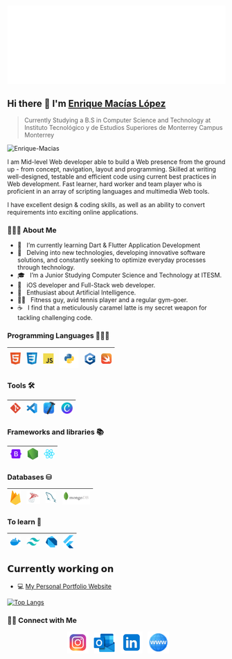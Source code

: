 <img src="https://github.com/Enrique-Macias/Enrique-Macias/blob/main/Social-Icons/header_EM.svg"/>


## Hi there 👋 I'm [Enrique Macías López](https://instagram.com/enriquemaciasl_/)
> Currently Studying a B.S in Computer Science and Technology at <br>Instituto Tecnológico y de Estudios Superiores de Monterrey Campus Monterrey


<img src="https://komarev.com/ghpvc/?username=Enrique-Macias" alt="Enrique-Macias" />

<div>
 <p>
I am Mid-level Web developer able to build a Web presence from the ground up - from concept, navigation, layout and programming. Skilled at writing well-designed, testable and efficient code using current best practices in Web development. Fast learner, hard worker and team player who is proficient in an array of scripting languages and multimedia Web tools.

I have excellent design & coding skills, as well as an ability to convert requirements into exciting online applications.
</p>
</div>

<h3> 👨🏻‍💻 About Me </h3>

- 🔭 &nbsp; I’m currently learning Dart & Flutter Application Development
- 🤔 &nbsp; Delving into new technologies, developing innovative software solutions, and constantly seeking to optimize everyday processes through technology.
- 🎓 &nbsp; I’m a Junior Studying Computer Science and Technology at ITESM.
- 💼 &nbsp; iOS developer and Full-Stack web developer.
- 🌱 &nbsp; Enthusiast about Artificial Intelligence.
- 💪🎾 &nbsp; Fitness guy, avid tennis player and a regular gym-goer.
- ☕️ &nbsp; I find that a meticulously caramel latte is my secret weapon for tackling challenging code.


### Programming Languages 👨🏽‍💻

| <img src="https://github.com/Enrique-Macias/Enrique-Macias/blob/main/Languages-Icons/html5.svg" alt="HTML" width="24"> | <img src="https://github.com/Enrique-Macias/Enrique-Macias/blob/main/Languages-Icons/css.svg" alt="CSS" width="24"> | <img src="https://github.com/Enrique-Macias/Enrique-Macias/blob/main/Languages-Icons/javascript.svg" alt="JS" width="24"> | <img src="https://github.com/Enrique-Macias/Enrique-Macias/blob/main/Languages-Icons/python.svg" alt="Python" width="44"> | <img src="https://github.com/Enrique-Macias/Enrique-Macias/blob/main/Languages-Icons/c%2B%2B.svg" alt="C++" width="24"> | <img src="https://github.com/Enrique-Macias/Enrique-Macias/blob/main/Languages-Icons/swift.svg" alt="Swift" width="24">
|---|---|---|---|---|---|
 
### Tools 🛠️

| <img src="https://github.com/Enrique-Macias/Enrique-Macias/blob/main/Languages-Icons/git.svg" alt="Git" width="24"> | <img src="https://github.com/Enrique-Macias/Enrique-Macias/blob/main/Languages-Icons/vscode.svg" alt="VSCode" width="24"> | <img src="https://github.com/Enrique-Macias/Enrique-Macias/blob/main/Languages-Icons/xcode_logo.png" alt="Xcode" width="28">  |<img src="https://github.com/Enrique-Macias/Enrique-Macias/blob/main/Languages-Icons/canva.svg" alt="Canva" width="26"> 
|---|---|---|---|

### Frameworks and libraries 📚

| <img src="https://github.com/Enrique-Macias/Enrique-Macias/blob/main/Languages-Icons/bootstrap.svg" alt="Bootstrap" width="26"> | <img src="https://github.com/Enrique-Macias/Enrique-Macias/blob/main/Languages-Icons/nodejs.svg" alt="NodeJS" width="24"> | <img src="https://github.com/Enrique-Macias/Enrique-Macias/blob/main/Languages-Icons/react.svg" alt="React" width="24">
|---|---|---|

### Databases ⛁

| <img src="https://github.com/Enrique-Macias/Enrique-Macias/blob/main/Languages-Icons/firebase.svg" alt="Firebase" width="24"> | <img src="https://github.com/Enrique-Macias/Enrique-Macias/blob/main/Languages-Icons/sql-server.svg" alt="SQLServer" width="30"> | <img src="https://github.com/Enrique-Macias/Enrique-Macias/blob/main/Languages-Icons/mysql.svg" alt="MySQL" width="24"> | <img src="https://github.com/Enrique-Macias/Enrique-Macias/blob/main/Languages-Icons/mongodb-wordmark.svg" alt="MongoDB" width="64">
|---|---|---|---|

### To learn 📖

| <img src="https://github.com/Enrique-Macias/Enrique-Macias/blob/main/Languages-Icons/docker.svg" alt="Docker" width="24"> | <img src="https://github.com/Enrique-Macias/Enrique-Macias/blob/main/Languages-Icons/tailwindcss.svg" alt="TailwindCSS" width="30"> | <img src="https://github.com/Enrique-Macias/Enrique-Macias/blob/main/Languages-Icons/dart.svg" alt="Dart" width="26"> | <img src="https://github.com/Enrique-Macias/Enrique-Macias/blob/main/Languages-Icons/flutter.svg" alt="Flutter" width="24"> 
|---|---|---|---|

## 𝗖𝘂𝗿𝗿𝗲𝗻𝘁𝗹𝘆 𝘄𝗼𝗿𝗸𝗶𝗻𝗴 𝗼𝗻

- 💻 [My Personal Portfolio Website](https://github.com/Enrique-Macias/Personal-Portfolio?tab=readme-ov-file)

[![Top Langs](https://github-readme-stats.vercel.app/api/top-langs/?username=Enrique-Macias&layout=compact&text_color=daf7dc&bg_color=151515)](https://github.com/Enrique-Macias/github-readme-stats)

<h3> 🤝🏻 Connect with Me </h3>
<p align="center">
&nbsp; <a href="https://www.instagram.com/enriquemaciasl_/" target="_blank" rel="noopener noreferrer"><img src="https://github.com/Enrique-Macias/Enrique-Macias/blob/main/Social-Icons/icons8-instagram.svg" width="50" /></a>  
&nbsp; <a href="mailto:kiki_macias1@hotmail.com" target="_blank" rel="noopener noreferrer"><img src="https://github.com/Enrique-Macias/Enrique-Macias/blob/main/Languages-Icons/outlook.svg"  width="50" /></a>
&nbsp; <a href="www.linkedin.com/in/enrique-macias-lopez" target="_blank" rel="noopener noreferrer"><img src="https://github.com/Enrique-Macias/Enrique-Macias/blob/main/Social-Icons/icons8-linkedin.svg" width="50" /></a>
 &nbsp; <a href="#" target="_blank" rel="noopener noreferrer"><img src="https://github.com/Enrique-Macias/Enrique-Macias/blob/main/Social-Icons/icons8-dominio-48.png" width="50" /></a>
</p>
